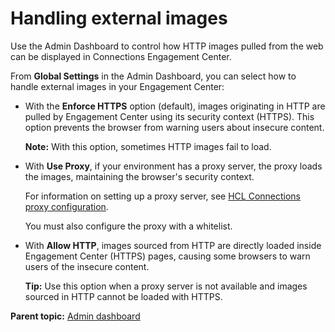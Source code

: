 # Handling external images 

Use the Admin Dashboard to control how HTTP images pulled from the web can be displayed in Connections Engagement Center.

From **Global Settings** in the Admin Dashboard, you can select how to handle external images in your Engagement Center:

-   With the **Enforce HTTPS** option \(default\), images originating in HTTP are pulled by Engagement Center using its security context \(HTTPS\). This option prevents the browser from warning users about insecure content.

    **Note:** With this option, sometimes HTTP images fail to load.

-   With **Use Proxy**, if your environment has a proxy server, the proxy loads the images, maintaining the browser's security context.

    For information on setting up a proxy server, see [HCL Connections proxy configuration](https://help.hcltechsw.com/connections/v7/connectors/icec/cec-inst-ibm-conx-proxy-config.html).

    You must also configure the proxy with a whitelist. 

-   With **Allow HTTP**, images sourced from HTTP are directly loaded inside Engagement Center \(HTTPS\) pages, causing some browsers to warn users of the insecure content.

    **Tip:** Use this option when a proxy server is not available and images sourced in HTTP cannot be loaded with HTTPS.


**Parent topic:** [Admin dashboard](../../connectors/icec/cec-admin_dashboard.md)

